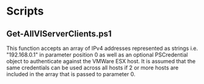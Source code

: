 # Scripts

## Get-AllVIServerClients.ps1
This function accepts an array of IPv4 addresses represented as strings i.e. "192.168.0.1" in parameter position 0 as well as an optional PSCredential object to authenticate against the VMWare ESX host.  It is assumed that the same credentials can be used across all hosts if 2 or more hosts are included in the array that is passed to parameter 0.
